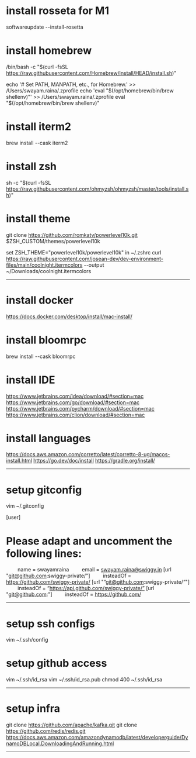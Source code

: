 # install rosseta for M1
softwareupdate --install-rosetta

# install homebrew
/bin/bash -c "$(curl -fsSL https://raw.githubusercontent.com/Homebrew/install/HEAD/install.sh)"

echo '# Set PATH, MANPATH, etc., for Homebrew.' >> /Users/swayam.raina/.zprofile
echo 'eval "$(/opt/homebrew/bin/brew shellenv)"' >> /Users/swayam.raina/.zprofile
eval "$(/opt/homebrew/bin/brew shellenv)"

# install iterm2
brew install --cask iterm2

# install zsh
sh -c "$(curl -fsSL https://raw.githubusercontent.com/ohmyzsh/ohmyzsh/master/tools/install.sh)"

# install theme
git clone https://github.com/romkatv/powerlevel10k.git $ZSH_CUSTOM/themes/powerlevel10k

set ZSH_THEME="powerlevel10k/powerlevel10k" in ~/.zshrc
curl https://raw.githubusercontent.com/josean-dev/dev-environment-files/main/coolnight.itermcolors --output ~/Downloads/coolnight.itermcolors

------------------------------------------------------------------------------------------------------------------------------

# install docker
https://docs.docker.com/desktop/install/mac-install/

# install bloomrpc
brew install --cask bloomrpc

# install IDE
https://www.jetbrains.com/idea/download/#section=mac
https://www.jetbrains.com/go/download/#section=mac
https://www.jetbrains.com/pycharm/download/#section=mac
https://www.jetbrains.com/clion/download/#section=mac

# install languages
https://docs.aws.amazon.com/corretto/latest/corretto-8-ug/macos-install.html
https://go.dev/doc/install
https://gradle.org/install/

------------------------------------------------------------------------------------------------------------------------------

# setup gitconfig
vim ~/.gitconfig

[user]
# Please adapt and uncomment the following lines:
        name = swayamraina
        email = swayam.raina@swiggy.in
[url "git@github.com:swiggy-private/"]
        insteadOf = https://github.com/swiggy-private/
[url "“git@github.com:swiggy-private/“"]
        insteadOf = “https://api.github.com/swiggy-private/”
[url "git@github.com:"]
        insteadOf = https://github.com/
        
------------------------------------------------------------------------------------------------------------------------------

# setup ssh configs
vim ~/.ssh/config

# setup github access
vim ~/.ssh/id_rsa 
vim ~/.ssh/id_rsa.pub
chmod 400 ~/.ssh/id_rsa

------------------------------------------------------------------------------------------------------------------------------

# setup infra
git clone https://github.com/apache/kafka.git
git clone https://github.com/redis/redis.git
https://docs.aws.amazon.com/amazondynamodb/latest/developerguide/DynamoDBLocal.DownloadingAndRunning.html

------------------------------------------------------------------------------------------------------------------------------

